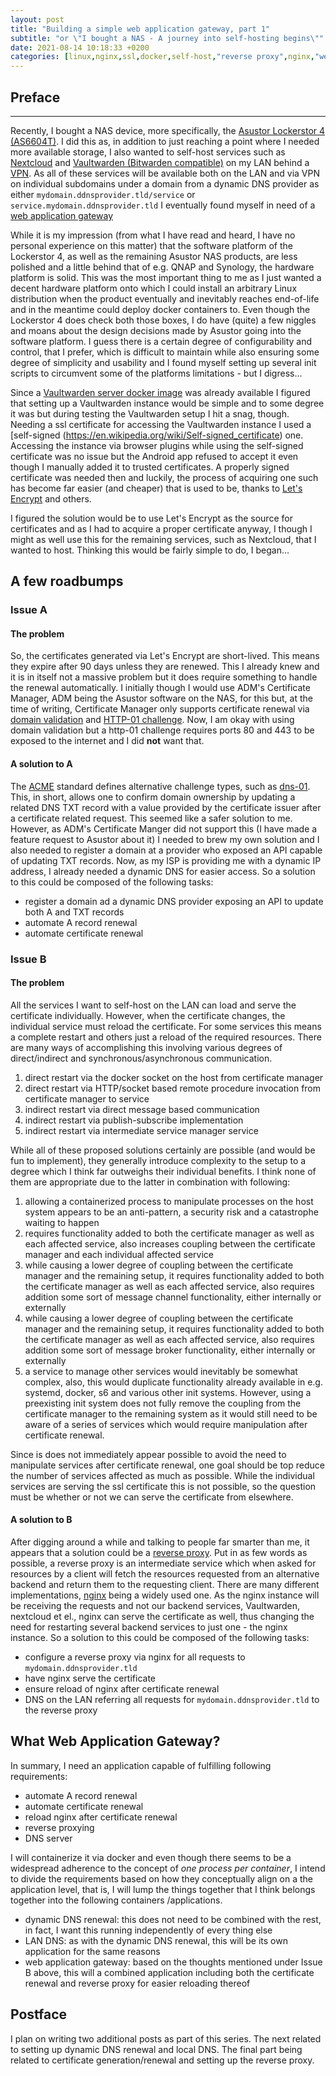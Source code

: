 ```yaml
---
layout: post
title: "Building a simple web application gateway, part 1"
subtitle: "or \"I bought a NAS - A journey into self-hosting begins\""
date: 2021-08-14 10:18:33 +0200
categories: [linux,nginx,ssl,docker,self-host,"reverse proxy",nginx,"web application gateway"]
---
```


## Preface
---
Recently, I bought a NAS device, more specifically, the
[Asustor Lockerstor 4 (AS6604T)](https://www.asustor.com/product?p_id=69). I did this as, in addition to just reaching
a point where I needed more available storage, I also wanted to self-host services such as
[Nextcloud](https://nextcloud.com/) and
[Vaultwarden (Bitwarden compatible)](https://github.com/dani-garcia/vaultwarden) on my LAN behind a
[VPN](https://en.wikipedia.org/wiki/Virtual_private_network). As all of these services will be available both on the LAN
and via VPN on individual subdomains under a domain from a dynamic DNS provider as either
`mydomain.ddnsprovider.tld/service` or `service.mydomain.ddnsprovider.tld` I eventually found myself in need of a
[web application gateway](https://en.wikipedia.org/wiki/Application-level_gateway)

While it is my impression (from what I have read and heard, I have no personal experience on this matter) that the
software platform of the Lockerstor 4, as well as the remaining Asustor NAS products, are less polished and a little
behind that of e.g. QNAP and Synology, the hardware platform is solid. This was the most important thing to me as I
just wanted a decent hardware platform onto which I could install an arbitrary Linux distribution when the product
eventually and inevitably reaches end-of-life and in the meantime could deploy docker containers to. Even though the
Lockerstor 4 does check both those boxes, I do have (quite) a few niggles and moans about the design decisions made by
Asustor going into the software platform. I guess there is a certain degree of configurability and control, that I
prefer, which is difficult to maintain while also ensuring some degree of simplicity and usability and I found myself
setting up several init scripts to circumvent some of the platforms limitations - but I digress...

Since a [Vaultwarden server docker image](https://hub.docker.com/r/vaultwarden/server) was already available I figured
that setting up a Vaultwarden instance would be simple and to some degree it was but during testing the Vaultwarden
setup I hit a snag, though. Needing a ssl certificate for accessing the Vaultwarden instance I used a [self-signed
(https://en.wikipedia.org/wiki/Self-signed_certificate) one. Accessing the instance via browser plugins while using the
self-signed certificate was no issue but the Android app refused to accept it even though I manually added it to
trusted certificates. A properly signed certificate was needed then and luckily, the process of acquiring one such has
become far easier (and cheaper) that is used to be, thanks to [Let's Encrypt](https://letsencrypt.org/) and others.

I figured the solution would be to use Let's Encrypt as the source for certificates and as I had to acquire a proper
certificate anyway, I though I might as well use this for the remaining services, such as Nextcloud, that I wanted to
host. Thinking this would be fairly simple to do, I began...

## A few roadbumps

### Issue A

#### The problem
So, the certificates generated via Let's Encrypt are short-lived. This means they expire after 90 days unless they are
renewed. This I already knew and it is in itself not a massive problem but it does require something to handle the
renewal automatically. I initially though I would use ADM's Certificate Manager, ADM being the Asustor software on the
NAS, for this but, at the time of writing, Certificate Manager only supports certificate renewal via
[domain validation](https://en.wikipedia.org/wiki/Domain-validated_certificate) and
[HTTP-01 challenge](https://letsencrypt.org/docs/challenge-types/#http-01-challenge). Now, I am okay with using domain
validation but a http-01 challenge requires ports 80 and 443 to be exposed to the internet and I did __not__ want that.

#### A solution to A
The [ACME](https://en.wikipedia.org/wiki/Automated_Certificate_Management_Environment) standard defines alternative
challenge types, such as [dns-01](https://letsencrypt.org/docs/challenge-types/#dns-01-challenge). This, in short,
allows one to confirm domain ownership by updating a related DNS TXT record with a value provided by the certificate
issuer after a certificate related request. This seemed like a safer solution to me. However, as ADM's Certificate
Manger did not support this (I have made a feature request to Asustor about it) I needed to brew my own solution and I
also needed to register a domain at a provider who exposed an API capable of updating TXT records. Now, as my ISP is
providing me with a dynamic IP address, I already needed a dynamic DNS for easier access. So a solution to this could be
composed of the following tasks:
* register a domain ad a dynamic DNS provider exposing an API to update both A and TXT records
* automate A record renewal
* automate certificate renewal

### Issue B

#### The problem
All the services I want to self-host on the LAN can load and serve the certificate individually. However, when the
certificate changes, the individual service must reload the certificate. For some services this means a complete restart
and others just a reload of the required resources. There are many ways of accomplishing this involving various degrees
of direct/indirect and synchronous/asynchronous communication.

1. direct restart via the docker socket on the host from certificate manager
2. direct restart via HTTP/socket based remote procedure invocation from certificate manager to service
3. indirect restart via direct message based communication
4. indirect restart via publish-subscribe implementation
5. indirect restart via intermediate service manager service

While all of these proposed solutions certainly are possible (and would be fun to implement), they generally introduce
complexity to the setup to a degree which I think far outweighs their individual benefits. I think none of them are 
appropriate due to the latter in combination with following:

1. allowing a containerized process to manipulate processes on the host system appears to be an anti-pattern, a security
   risk and a catastrophe waiting to happen
2. requires functionality added to both the certificate manager as well as each affected service, also increases
   coupling between the certificate manager and each individual affected service
3. while causing a lower degree of coupling between the certificate manager and the remaining setup, it requires
   functionality added to both the certificate manager as well as each affected service, also requires addition some
   sort of message channel functionality, either internally or externally
4. while causing a lower degree of coupling between the certificate manager and the remaining setup, it requires
   functionality added to both the certificate manager as well as each affected service, also requires addition some
   sort of message broker functionality, either internally or externally
5. a service to manage other services would inevitably be somewhat complex, also, this would duplicate functionality
   already available in e.g. systemd, docker, s6 and various other init systems. However, using a preexisting init
   system does not fully remove the coupling from the certificate manager to the remaining system as it would still need
   to be aware of a series of services which would require manipulation after certificate renewal.

Since is does not immediately appear possible to avoid the need to manipulate services after certificate renewal, one
goal should be top reduce the number of services affected as much as possible. While the individual services are serving
the ssl certificate this is not possible, so the question must be whether or not we can serve the certificate from
elsewhere.

#### A solution to B
After digging around a while and talking to people far smarter than me, it appears that a solution could be a
[reverse proxy](https://www.google.com/url?sa=t&rct=j&q=&esrc=s&source=web&cd=&ved=2ahUKEwiluvSI17DyAhXm8rsIHWoZCqAQFnoECAIQAQ&url=https%3A%2F%2Fen.wikipedia.org%2Fwiki%2FReverse_proxy&usg=AOvVaw2MMiofgTfxGMTpQjv60S9E).
Put in as few words as possible, a reverse proxy is an intermediate service which when asked for resources by a client
will fetch the resources requested from an alternative backend and return them to the requesting client. There are many
different implementations, [nginx](https://www.nginx.com/) being a widely used one. As the nginx instance will be
receiving the requests and not our backend services, Vaultwarden, nextcloud et el., nginx can serve the certificate as
well, thus changing the need for restarting several backend services to just one - the nginx instance. So a solution to
this could be composed of the following tasks:
* configure a reverse proxy via nginx for all requests to `mydomain.ddnsprovider.tld`
* have nginx serve the certificate
* ensure reload of nginx after certificate renewal
* DNS on the LAN referring all requests for `mydomain.ddnsprovider.tld` to the reverse proxy

## What Web Application Gateway?
In summary, I need an application capable of fulfilling following requirements:

* automate A record renewal
* automate certificate renewal
* reload nginx after certificate renewal
* reverse proxying
* DNS server

I will containerize it via docker and even though there seems to be a widespread adherence to the concept of
_one process per container_, I intend to divide the requirements based on how they conceptually align on a the
application level, that is, I will lump the things together that I think belongs together into the following containers
/applications.

* dynamic DNS renewal: this does not need to be combined with  the rest, in fact, I want this running independently of
  every thing else
* LAN DNS: as with the dynamic DNS renewal, this will be its own application for the same reasons
* web application gateway: based on the thoughts mentioned under Issue B above, this will a combined application
  including both the certificate renewal and reverse proxy for easier reloading thereof

## Postface
I plan on writing two additional posts as part of this series. The next related to setting up dynamic DNS renewal and
local DNS. The final part being related to certificate generation/renewal and setting up the reverse proxy.
